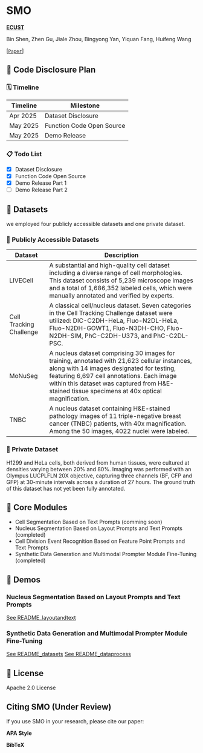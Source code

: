 # SMO

**[ECUST](https://www.ecust.edu.cn/)**

Bin Shen, Zhen Gu, Jiale Zhou, Bingyong Yan, Yiquan Fang, Huifeng Wang

[[`Paper`]()] 

## 📌 Code Disclosure Plan

### 🗓 Timeline
| Timeline       | Milestone                     |
|----------------|-------------------------------|
| Apr 2025       | Dataset Disclosure|
| May 2025       | Function Code Open Source|
| May 2025       | Demo Release  |

### 📋 Todo List
- [x] Dataset Disclosure
- [x] Function Code Open Source
- [x] Demo Release Part 1
- [ ] Demo Release Part 2

## 📁 Datasets
we employed four publicly accessible datasets and one private dataset.
### 🔬 Publicly Accessible Datasets
| Dataset                  | Description                                                                 |
|--------------------------|-----------------------------------------------------------------------------|
| LIVECell                 | A substantial and high-quality cell dataset including a diverse range of cell morphologies. This dataset consists of 5,239 microscope images and a total of 1,686,352 labeled cells, which were manually annotated and verified by experts.        |
| Cell Tracking Challenge  | A classical cell/nucleus dataset. Seven categories in the Cell Tracking Challenge dataset were utilized: DIC-C2DH-HeLa, Fluo-N2DL-HeLa, Fluo-N2DH-GOWT1, Fluo-N3DH-CHO, Fluo-N2DH-SIM, PhC-C2DH-U373, and PhC-C2DL-PSC. |
| MoNuSeg                  | A nucleus dataset comprising 30 images for training, annotated with 21,623 cellular instances, along with 14 images designated for testing, featuring 6,697 cell annotations. Each image within this dataset was captured from H&E-stained tissue specimens at 40x optical magnification. |
| TNBC                     | A nucleus dataset containing H&E-stained pathology images of 11 triple-negative breast cancer (TNBC) patients, with 40x magnification. Among the 50 images, 4022 nuclei were labeled. |

### 🔬 Private Dataset

H1299 and HeLa cells, both derived from human tissues, were cultured at densities varying between 20% and 80%. Imaging was performed with an Olympus LUCPLFLN 20X objective, capturing three channels (BF, CFP and GFP) at 30-minute intervals across a duration of 27 hours. The ground truth of this dataset has not yet been fully annotated.


## 🧩 Core Modules

- Cell Segmentation Based on Text Prompts (comming soon)
- Nucleus Segmentation Based on Layout Prompts and Text Prompts (completed)
- Cell Division Event Recognition Based on Feature Point Prompts and Text Prompts
- Synthetic Data Generation and Multimodal Prompter Module Fine-Tuning (completed)

## 🚀 Demos

### Nucleus Segmentation Based on Layout Prompts and Text Prompts

[See README_layoutandtext](layoutandtext/README_layoutandtext.md)

### Synthetic Data Generation and Multimodal Prompter Module Fine-Tuning

[See README_datasets](datasets/README_datasets.md)
[See README_dataprocess](dataprocess/README_dataprocess.md)

## 📜 License

Apache 2.0 License

## Citing SMO (Under Review)

If you use SMO in your research, please cite our paper:

**APA Style**  


**BibTeX**  

